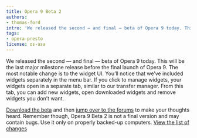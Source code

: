 ```yaml
---
title: Opera 9 Beta 2
authors:
- thomas-ford
intro: 'We released the second – and final – beta of Opera 9 today. This will be the last major milestone release before the final launch of Opera 9. The most notable change is to the widget UI. You’ll notice that we’ve included widgets separately in the menu bar. If you click to manage widgets, your widgets open in a separate tab, similar to our transfer manager. From this tab, you can add new widgets, open downloaded widgets and remove widgets you don’t want.'
tags:
- opera-presto
license: os-asa
---
```


We released the second — and final — beta of Opera 9 today. This will be the last major milestone release before the final launch of Opera 9. The most notable change is to the widget UI. You’ll notice that we’ve included widgets separately in the menu bar. If you click to manage widgets, your widgets open in a separate tab, similar to our transfer manager. From this tab, you can add new widgets, open downloaded widgets and remove widgets you don’t want.

[Download the beta][1] and then [jump over to the forums][2] to make your thoughts heard. Remember though, Opera 9 Beta 2 is not a final version and may contain bugs. Use it only on properly backed-up computers. [View the list of changes][3]

[1]: http://opera.com/download/index.dml?ver=9.0b
[2]: http://my.opera.com/community/forums/forum.dml?id=31
[3]: https://www.opera.com/docs/changelogs/
